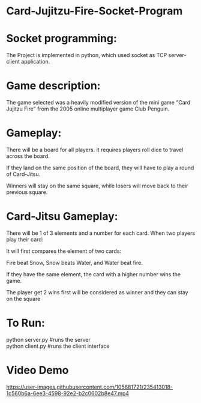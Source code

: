 # Card-Jujitzu-Fire-Socket-Program


# Socket programming:

The Project is implemented in python, which used socket as TCP server-client application.

# Game description:

The game selected was a heavily modified version of the mini game "Card Jujitzu Fire" from the 2005 online multiplayer game Club Penguin.

# Gameplay:

There will be a board for all players. it requires players roll dice to travel across the board.

If they land on the same position of the board, they will have to play a round of Card-Jitsu.

Winners will stay on the same square, while losers will move back to their previous square.

# Card-Jitsu Gameplay:

There will be 1 of 3 elements and a number for each card. When two players play their card:

It will first compares the element of two cards:

Fire beat Snow, Snow beats Water, and Water beat fire.

If they have the same element, the card with a higher number wins the game.

The player get 2 wins first will be considered as winner and they can stay on the square
# To Run:
python server.py  #runs the server\
python client.py  #runs the client interface 

# Video Demo
https://user-images.githubusercontent.com/105681721/235413018-1c560b6a-6ee3-4598-92e2-b2c0602b8e47.mp4




